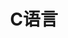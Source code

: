 ---
layout: post
title: C语言
description: >
  C语言简介
image: /assets/img/blog/example-content-ii.jpg
noindex: true
---